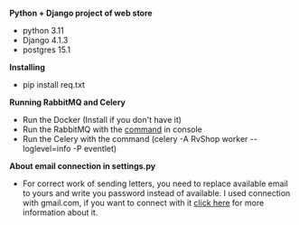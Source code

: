 **Python + Django project of web store**

- python 3.11
- Django 4.1.3
- postgres 15.1

**Installing**

- pip install req.txt

**Running RabbitMQ and Celery**

- Run the Docker (Install if you don't have it)
- Run the RabbitMQ with the
<a href="https://www.rabbitmq.com/download.html">command</a> in console
- Run the Celery with the command (celery -A RvShop worker --loglevel=info -P eventlet)

**About email connection in settings.py**

- For correct work of sending letters, you need to replace 
available email to yours and write you password instead of
available. I used connection with gmail.com, if you want to
connect with it <a href="https://support.google.com/mail/answer/7126229?hl=ru">click here</a> 
for more information about it.

